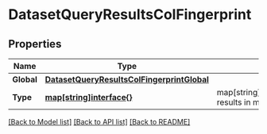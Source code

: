 # DatasetQueryResultsColFingerprint

## Properties
Name | Type | Description | Notes
------------ | ------------- | ------------- | -------------
**Global** | [**DatasetQueryResultsColFingerprintGlobal**](DatasetQueryResultsColFingerprintGlobal.md) |  | [optional] 
**Type** | [**map[string]interface{}**](.md) | map[string]DatasetQueryResultsColFingerprintType results in map[string]interface{} | [optional] 

[[Back to Model list]](../README.md#documentation-for-models) [[Back to API list]](../README.md#documentation-for-api-endpoints) [[Back to README]](../README.md)


